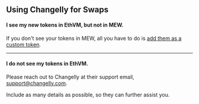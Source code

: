 ## Using Changelly for Swaps

#### I see my new tokens in EthVM, but not in MEW.

If you don't see your tokens in MEW, all you have to do is [add them as a custom token](https://kb.myetherwallet.com/en/tokens/how-to-add-custom-token/).

* * *

#### I do not see my tokens in EthVM.

Please reach out to Changelly at their support email, support@changelly.com.

Include as many details as possible, so they can further assist you.
